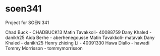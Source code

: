 # soen341
Project for SOEN 341




Chad Buck - CHADBUCK13
Matin Tavakkoli- 40088759
Dany Khaled - danikh25
Aida Berhe - aberhenegousse
Matin Tavakkoli- matavak
Dany Khaled - danikh25
Henry zhixing Li - 40091330
Hawa Diallo - hawadi
Tommy Morrisson - tommymorrisson
